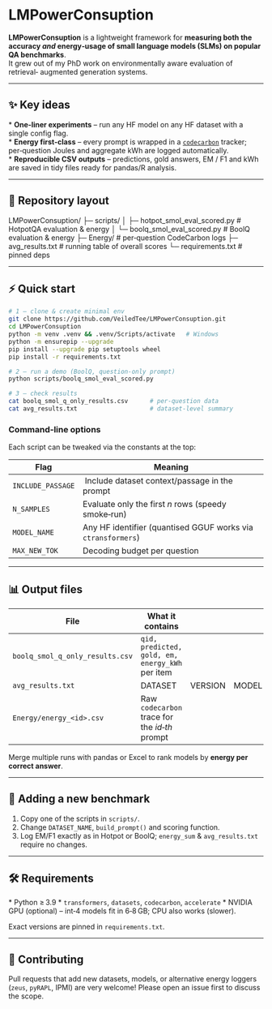 
# LMPowerConsuption

**LMPowerConsuption** is a lightweight framework for **measuring both the
accuracy *and* energy‑usage of small language models (SLMs) on popular QA
benchmarks**.  
It grew out of my PhD work on environmentally aware evaluation of retrieval‑
augmented generation systems.

---

## ✨ Key ideas
* **One‑liner experiments** – run any HF model on any HF dataset with a single
  config flag.  
* **Energy first‑class** – every prompt is wrapped in a
  [`codecarbon`](https://github.com/mlco2/codecarbon) tracker; per‑question
  Joules and aggregate kWh are logged automatically.  
* **Reproducible CSV outputs** – predictions, gold answers, EM / F1 and kWh are
  saved in tidy files ready for pandas/R analysis.

---

## 🔖 Repository layout
LMPowerConsuption/
├─ scripts/
│  ├─ hotpot\_smol\_eval\_scored.py   # HotpotQA evaluation & energy
│  └─ boolq\_smol\_eval\_scored.py    # BoolQ evaluation & energy
├─ Energy/                         # per‑question CodeCarbon logs
├─ avg\_results.txt                 # running table of overall scores
└─ requirements.txt                # pinned deps

---

## ⚡️ Quick start

```bash
# 1 — clone & create minimal env
git clone https://github.com/VeiledTee/LMPowerConsuption.git
cd LMPowerConsuption
python -m venv .venv && .venv/Scripts/activate   # Windows
python -m ensurepip --upgrade
pip install --upgrade pip setuptools wheel
pip install -r requirements.txt

# 2 — run a demo (BoolQ, question‑only prompt)
python scripts/boolq_smol_eval_scored.py

# 3 — check results
cat boolq_smol_q_only_results.csv      # per‑question data
cat avg_results.txt                    # dataset‑level summary
````

### Command‑line options

Each script can be tweaked via the constants at the top:

| Flag              | Meaning                                                      |
| ----------------- | ------------------------------------------------------------ |
| `INCLUDE_PASSAGE` |  Include dataset context/passage in the prompt               |
| `N_SAMPLES`       | Evaluate only the first *n* rows (speedy smoke‑run)          |
| `MODEL_NAME`      | Any HF identifier (quantised GGUF works via `ctransformers`) |
| `MAX_NEW_TOK`     | Decoding budget per question                                 |

---

## 📊 Output files

| File                            | What it contains                                |       |         |                            |
| ------------------------------- | ----------------------------------------------- | ----- | ------- | -------------------------- |
| `boolq_smol_q_only_results.csv` | `qid, predicted, gold, em, energy_kWh` per item |       |         |                            |
| `avg_results.txt`               | DATASET                                       | VERSION |MODEL | avg\_EM | avg\_energy\_kWh\` per run |
| `Energy/energy_<id>.csv`        | Raw `codecarbon` trace for the *id‑th* prompt   |       |         |                            |

Merge multiple runs with pandas or Excel to rank models by **energy per correct
answer**.

---

## 🔌 Adding a new benchmark

1. Copy one of the scripts in `scripts/`.
2. Change `DATASET_NAME`, `build_prompt()` and scoring function.
3. Log EM/F1 exactly as in Hotpot or BoolQ; `energy_sum` & `avg_results.txt`
   require no changes.

---

## 🛠 Requirements

\* Python ≥ 3.9
\* `transformers`, `datasets`, `codecarbon`, `accelerate`
\* NVIDIA GPU (optional) – int‑4 models fit in 6‑8 GB; CPU also works (slower).

Exact versions are pinned in `requirements.txt`.

---

## 🤝 Contributing

Pull requests that add new datasets, models, or alternative energy loggers
(`zeus`, `pyRAPL`, IPMI) are very welcome!  Please open an issue first to
discuss the scope.

